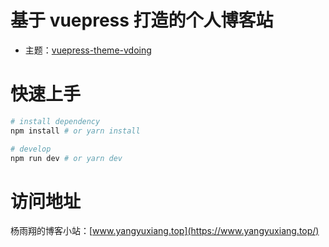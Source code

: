 # 基于 vuepress 打造的个人博客站

- 主题：[vuepress-theme-vdoing](https://doc.xugaoyi.com/)

# 快速上手

```bash
# install dependency
npm install # or yarn install

# develop
npm run dev # or yarn dev
```

# 访问地址

杨雨翔的博客小站：[www.yangyuxiang.top](https://www.yangyuxiang.top/)
